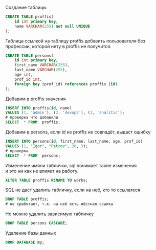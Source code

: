 Создание таблицы
```sql
CREATE TABLE proffis(
	id int primary key,
	name VARCHAR(255) not null UNIQUE 
);
```
Таблица ссылкой на таблицу proffis
добавить пользователя без профессии, которой нету в proffis не получится.
```sql
CREATE TABLE persons(
	id int primary key,
	first_name VARCHAR(255),
	last_name VARCHAR(255),
	age int,
	prof_id int,
	foreign key (prof_id) references proffis (id)
);
```
Добавим в proffis значения
```sql
INSERT INTO proffis(id, name)
VALUES (1, 'admin'), (2, 'devops'), (3, 'analitic');
# проверка что добавили
SELECT  * FROM  proffis;
```
Добавим в persons, если id из proffis не совпадёт, выдаст ошибку  
```sql
INSERT INTO persons(id, first_name, last_name, age, prof_id)
VALUES (1, "Igor", "Petrov", 30, 3);
# проверка
SELECT  * FROM  persons;
```
Изменение имяни таблички, sql понимает такие изменения  
и это ни как не влияет на работу.
```sql
ALTER TABLE proffis RENAME TO works;
```
SQL не даст удалить табличку, если на неё, кто то ссылатеся  
```sql
DROP TABLE proffis;
# не сработает, т.к. на неё есть жёстная ссылка
```
Но можно удалить зависимую табличку
```sql
DROP TABLE persons CASCADE;
```
Удаление базы данных
```sql
DROP DATABASE my;
```
